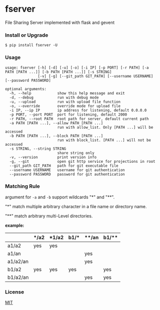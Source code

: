 # fserver

File Sharing Server implemented with flask and gevent


### Install or Upgrade 

```shell
$ pip install fserver -U
```


### Usage 

```text
usage: fserver [-h] [-d] [-u] [-o] [-i IP] [-p PORT] [-r PATH] [-a PATH [PATH ...]] [-b PATH [PATH ...]] [-s STRING]
               [-v] [-g] [--git_path GIT_PATH] [--username USERNAME] [--password PASSWORD]

optional arguments:
  -h, --help            show this help message and exit
  -d, --debug           run with debug mode
  -u, --upload          run with upload file function
  -o, --override        override mode for upload file
  -i IP, --ip IP        ip address for listening, default 0.0.0.0
  -p PORT, --port PORT  port for listening, default 2000
  -r PATH, --root PATH  root path for server, default current path
  -a PATH [PATH ...], --allow PATH [PATH ...]
                        run with allow_list. Only [PATH ...] will be accessed
  -b PATH [PATH ...], --block PATH [PATH ...]
                        run with block_list. [PATH ...] will not be accessed
  -s STRING, --string STRING
                        share string only
  -v, --version         print version info
  -g, --git             open git http service for projections in root
  --git_path GIT_PATH   path for git executable file
  --username USERNAME   username for git authentication
  --password PASSWORD   password for git authentication
```

### Matching Rule

argument for `-a` and `-b` support wildcards "\*" and "\*\*". 

"*" match multiple arbitrary character in a file name or directory name.

"**" match arbitrary multi-Level directories.

**example:** 

|          | */a2 | *1/a2 | b1/* | **/an | b1/** |
| -------- | ---- | ----- | ---- | ----- | ----- |
| a1/a2    | yes  | yes   |      |       |       |
| a1/an    |      |       |      | yes   |       |
| a1/a2/an |      |       |      | yes   |       |
| b1/a2    | yes  | yes   | yes  |       | yes   |
| b1/a2/an |      |       |      | yes   | yes   |




### License
[MIT](LICENSE)